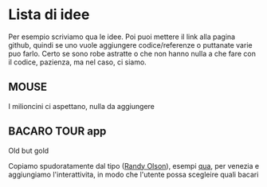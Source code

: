 # Lista di idee

Per esempio scriviamo qua le idee. Poi puoi mettere il link alla pagina github, quindi se uno vuole aggiungere codice/referenze o puttanate varie puo farlo. Certo se sono robe astratte o che non hanno nulla a che fare con il codice, pazienza, ma nel caso, ci siamo.


## MOUSE

I milioncini ci aspettano, nulla da aggiungere


## BACARO TOUR app

Old but gold

Copiamo spudoratamente dal tipo ([Randy Olson](https://github.com/rhiever)), esempi [qua](https://github.com/rhiever/optimal-roadtrip-usa), per venezia e aggiungiamo l'interattivita, in modo che l'utente possa scegleire quali bacari
